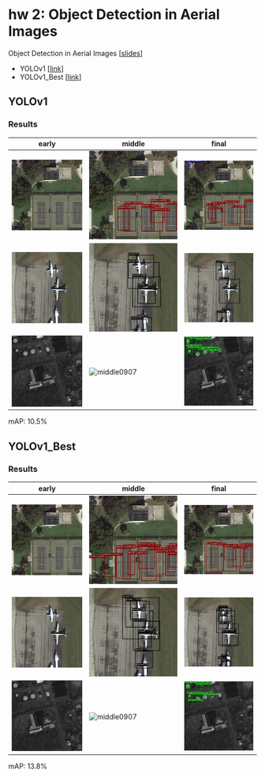 # hw 2: Object Detection in Aerial Images
Object Detection in Aerial Images [[slides](https://docs.google.com/presentation/d/1CiO0rZzYbPabMjcgDGfRS6V85bRTLvR5cY3jiEngeLc/edit#slide=id.g5528878479_0_1)]

* YOLOv1 [[link](#YOLOv1)]
* YOLOv1_Best [[link](#YOLOv1_best)]

## YOLOv1

### Results
early | middle | final
--- | --- | ---
![early0076](imgs/baseline/early0076.jpg) | ![middle0076](imgs/baseline/middle0076.jpg) | ![final0076](imgs/baseline/final0076.jpg)
![early0086](imgs/baseline/early0086.jpg) | ![middle0086](imgs/baseline/middle0086.jpg) | ![final0086](imgs/baseline/final0086.jpg)
![early0907](imgs/baseline/early0907.jpg) | ![middle0907](imgs/baseline/middle0907.jpg) | ![final0907](imgs/baseline/final0907.jpg)

mAP: 10.5%

## YOLOv1_Best

### Results
early | middle | final
--- | --- | ---
![early0076](imgs/best/early0076.jpg) | ![middle0076](imgs/best/middle0076.jpg) | ![final0076](imgs/best/final0076.jpg)
![early0086](imgs/best/early0086.jpg) | ![middle0086](imgs/best/middle0086.jpg) | ![final0086](imgs/best/final0086.jpg)
![early0907](imgs/best/early0907.jpg) | ![middle0907](imgs/best/middle0907.jpg) | ![final0907](imgs/best/final0907.jpg)

mAP: 13.8%
